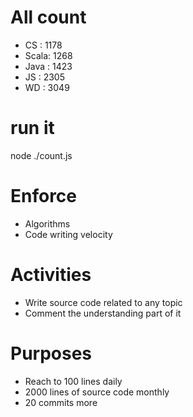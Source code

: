 # All count
- CS   :	1178
- Scala:	1268
- Java :	1423
- JS   :	2305
- WD   :	3049

# run it
node ./count.js
    
# Enforce
* Algorithms
* Code writing velocity

# Activities
* Write source code related to any topic
* Comment the understanding part of it
    
# Purposes
* Reach to 100 lines daily
* 2000 lines of source code monthly
* 20 commits more
